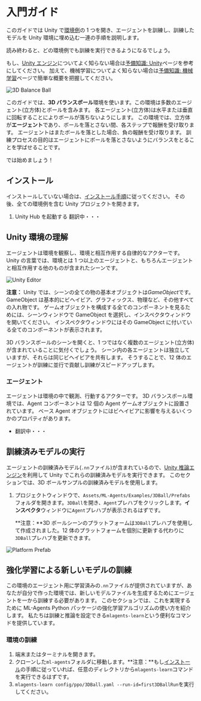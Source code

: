 # 入門ガイド

このガイドでは Unity で[環境例](Learning-Environment-Examples.md)の 1 つを開き、エージェントを訓練し、訓練したモデルを Unity 環境に埋め込む一連の手順を説明します。

読み終わると、どの環境例でも訓練を実行できるようになるでしょう。

もし、[Unity エンジン](https://unity3d.com/unity)についてよく知らない場合は[予備知識: Unity](Background-Unity.md)ページを参考にしてください。
加えて、機械学習についてよく知らない場合は[予備知識: 機械学習](Background-Machine-Learning.md)ページで簡単な概要を把握してください。

![3D Balance Ball](../../images/balance.png)

このガイドでは、**3D バランスボール**環境を使います。この環境は多数のエージェント(立方体)とボールを含みます。
各エージェント(立方体)は水平または垂直に回転することによりボールが落ちないようにします。
この環境では、立方体が**エージェント**であり、ボールを落とさない間、各ステップで報酬を受け取ります。
エージェントはまたボールを落とした場合、負の報酬を受け取ります。
訓練プロセスの目的はエージェントにボールを落とさないようにバランスをとることを学ばせることです。

では始めましょう！

## インストール

インストールしていない場合は、[インストール手順](Installation.md)に従ってください。
その後、全ての環境例を含む Unity プロジェクトを開きます。

1. Unity Hub を起動する
   翻訳中・・・

## Unity 環境の理解

エージェントは環境を観察し、環境と相互作用する自律的なアクターです。
Unity の言葉では、環境とは 1 つ以上のエージェントと、もちろんエージェントと相互作用する他のものが含まれたシーンです。

![Unity Editor](../../images/mlagents-3DBallHierarchy.png)

**注意：** Unity では、シーンの全ての物の基本オブジェクトは*GameObject*です。GameObject は基本的にビヘイビア、グラフィックス、物理など、その他すべての入れ物です。
ゲームオブジェクトを構成する全てのコンポーネントを見るためには、シーンウィンドウで GameObject を選択し、インスペクタウィンドウを開いてください。
インスペクタウィンドウにはその GameObject に付いている全てのコンポーネントが表示されます。

3D バランスボールのシーンを開くと、1 つではなく複数のエージェント(立方体)が含まれていることに気付くでしょう。
シーン内の各エージェントは独立していますが、それらは同じビヘイビアを共有します。
そうすることで、12 体のエージェントが訓練に並行で貢献し訓練がスピードアップします。

### エージェント

エージェントは環境の中で観測、行動するアクターです。
3D バランスボール環境では、Agent コンポーネントは 12 個の Agent ゲームオブジェクトに設置されています。
ベース Agent オブジェクトにはビヘイビアに影響を与えるいくつかのプロパティがあります。

- 翻訳中・・・

## 訓練済みモデルの実行

エージェントの訓練済みモデル(`.nn`ファイル)が含まれているので、[Unity 推論エンジン](Unity-Inference-Engine.md)を利用して Unity でこれらの訓練済みモデルを実行できます。
このセクションでは、3D ボールサンプルの訓練済みモデルを使用します。

1. プロジェクトウィンドウで、`Assets/ML-Agents/Examples/3DBall/Prefabs`フォルダを開きます。`3DBall`を開き、`Agent`プレハブをクリックします。**インスペクタ**ウィンドウに`Agent`プレハブが表示されるはずです。

   **注意：**3D ボールシーンのプラットフォームは`3DBall`プレハブを使用して作成されました。12 体のプラットフォームを個別に更新する代わりに`3DBall`プレハブを更新できます。

![Platform Prefab](../../images/platform_prefab.png)

## 強化学習による新しいモデルの訓練

この環境のエージェント用に学習済みの`.nn`ファイルが提供されていますが、あなたが自分で作った環境では、新しいモデルファイルを生成するためにエージェントを一から訓練する必要があります。
このセクションでは、これを実現するために ML-Agents Python パッケージの強化学習アルゴリズムの使い方を紹介します。
私たちは訓練と推論を設定できる`mlagents-learn`という便利なコマンドを提供しています。

### 環境の訓練

1. 端末またはターミナルを開きます。
1. クローンした`ml-agents`フォルダに移動します。**注意：**もし[インストール](Installation.md)の手順に従っていれば、任意のディレクトリから`mlagents-learn`コマンドを実行できるはずです。
1. `mlagents-learn config/ppo/3DBall.yaml --run-id=first3DBallRun`を実行してください。
